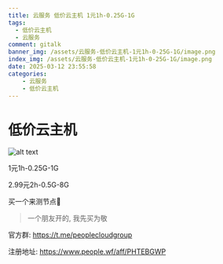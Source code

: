 ```yaml
---
title: 云服务 低价云主机 1元1h-0.25G-1G
tags:
  - 低价云主机
  - 云服务
comment: gitalk
banner_img: /assets/云服务-低价云主机-1元1h-0-25G-1G/image.png
index_img: /assets/云服务-低价云主机-1元1h-0-25G-1G/image.png
date: 2025-03-12 23:55:58
categories: 
    - 云服务
    - 低价云主机
---
```


# 低价云主机 
![alt text](/assets/云服务-低价云主机-1元1h-0-25G-1G/image.png)

1元1h-0.25G-1G

2.99元2h-0.5G-8G

买一个来测节点🙊

> 一个朋友开的, 我先买为敬

官方群: https://t.me/peoplecloudgroup

注册地址: https://www.people.wf/aff/PHTEBGWP